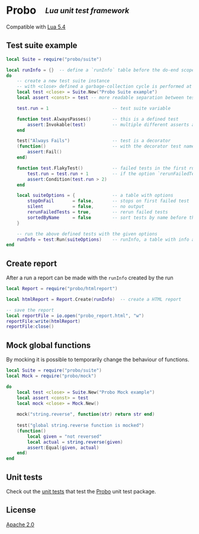 # Probo  <sub><sup>_Lua unit test framework_<sup><sub>

Compatible with [Lua 5.4]

## Test suite example
```Lua
local Suite = require("probo/suite")

local runInfo = {}  -- define a `runInfo` table before the do-end scope
do
    -- create a new test suite instance
    -- with <close> defined a garbage-collection cycle is performed at the end this scope
    local test <close> = Suite.New("Probo Suite example")
    local assert <const> = test -- more readable separation between tests and asserts

    test.run = 1                        -- test suite variable

    function test.AlwaysPasses()        -- this is a defined test
        assert:Invokable(test)          -- multiple different asserts are available
    end

    test("Always Fails")                -- test is a decorator
    (function()                         -- with the decorator test names can have spaces
        assert:Fail()
    end)

    function test.FlakyTest()           -- failed tests in the first run can be rerun
        test.run = test.run + 1         -- if the option `rerunFailedTests` is set to true
        assert:Condition(test.run > 2)
    end

    local suiteOptions = {              -- a table with options
        stopOnFail       = false,       -- stops on first failed test
        silent           = false,       -- no output
        rerunFailedTests = true,        -- rerun failed tests
        sortedByName     = false        -- sort tests by name before the test run
    }

    -- run the above defined tests with the given options
    runInfo = test:Run(suiteOptions)    -- runInfo, a table with info about the run
end
```

## Create report
After a run a report can be made with the `runInfo` created by the run

```lua
local Report = require("probo/htmlreport")

local htmlReport = Report.Create(runInfo)  -- create a HTML report

-- save the report
local reportFile = io.open("probo_report.html", "w")
reportFile:write(htmlReport)
reportFile:close()
```

## Mock global functions
By mocking it is possible to temporarily change the behaviour of functions.

```lua
local Suite = require("probo/suite")
local Mock = require("probo/mock")

do
    local test <close> = Suite.New("Probo Mock example")
    local assert <const> = test
    local mock <close> = Mock.New()
    
    mock("string.reverse", function(str) return str end)
    
    test("global string.reverse function is mocked")
    (function()
        local given = "not reversed"
        local actual = string.reverse(given)
        assert:Equal(given, actual)
    end)
end

```

## Unit tests
Check out the [unit tests] that test the [Probo] unit test package.


## License
[Apache 2.0]


[Lua 5.4]: https://www.lua.org/manual/5.4/ "Lua 5.4 Manual"
[unit tests]: ./test/README.md "/test/README.md"
[Probo]: ./probo/suite.lua "Lua unit test framework"
[Apache 2.0]: ./LICENSE "LICENSE"
